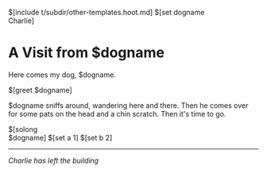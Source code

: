 $[include t/subdir/other-templates.hoot.md]
$[set dogname \
Charlie]
# A Visit from $dogname

Here comes my dog, $dogname.

$[greet $dogname]

$dogname sniffs around, wandering here and there.
Then he comes over for some pats on the head
and a chin scratch. Then it's time to go.

$[solong \
$dogname]
$[set a 1]    $[set b 2]

---

*Charlie has left the building*
